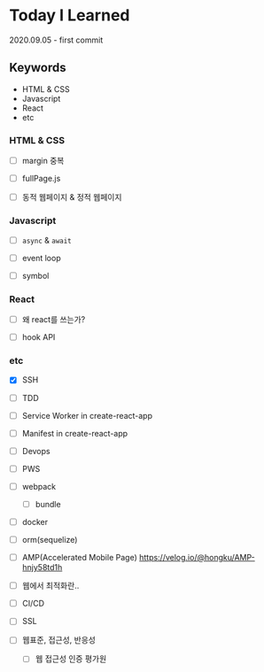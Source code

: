 # Today I Learned

2020.09.05 - first commit

## Keywords

* HTML & CSS
* Javascript
* React
* etc

### HTML & CSS

- [ ] margin 중복

- [ ] fullPage.js
- [ ] 동적 웹페이지 & 정적 웹페이지

### Javascript

- [ ] `async` & `await`

- [ ] event loop

- [ ] symbol

### React

- [ ] 왜 react를 쓰는가?

- [ ] hook API

### etc

- [x] SSH

- [ ] TDD

- [ ] Service Worker in create-react-app

- [ ] Manifest in create-react-app

- [ ] Devops

- [ ] PWS

- [ ] webpack
  - [ ] bundle

- [ ] docker

- [ ] orm(sequelize)

- [ ] AMP(Accelerated Mobile Page)
  https://velog.io/@hongku/AMP-hnjy58td1h

- [ ] 웹에서 최적화란..

- [ ] CI/CD

- [ ] SSL

- [ ] 웹표준, 접근성, 반응성
  - [ ] 웹 접근성 인증 평가원